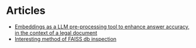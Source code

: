 # Articles

- [Embeddings as a LLM pre-processing tool to enhance answer accuracy, in the context of a legal document](https://github.com/alexnesov/LLMs-and-Agents/blob/main/Use%20Case/embeddings_legal_qa.md)
- [Interesting method of FAISS db inspection](https://github.com/alexnesov/LLMs-and-Agents/blob/main/Use%20Case/legal_doc_faiss_inspection.md)
